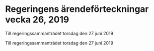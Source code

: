 # Regeringens ärendeförteckningar vecka 26, 2019

Till regeringssammanträdet torsdag den 27 juni 2019

Till regeringssammanträdet torsdag den 27 juni 2019
